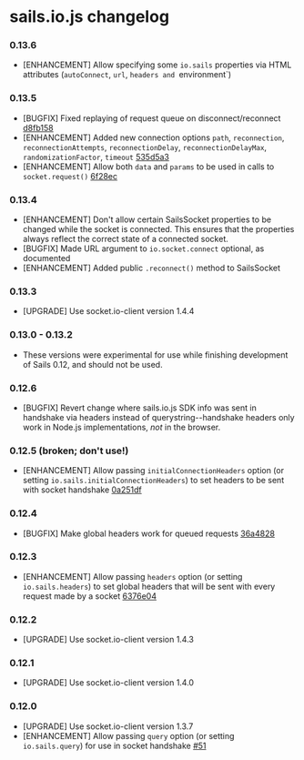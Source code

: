 # sails.io.js changelog

### 0.13.6

* [ENHANCEMENT] Allow specifying some `io.sails` properties via HTML attributes (`autoConnect`, `url`, `headers and `environment`)

### 0.13.5

* [BUGFIX] Fixed replaying of request queue on disconnect/reconnect [d8fb158](https://github.com/balderdashy/sails.io.js/commit/d8fb1585e7671922b499b5fac4a706edc5f810fa)
* [ENHANCEMENT] Added new connection options `path`, `reconnection`, `reconnectionAttempts`, `reconnectionDelay`, `reconnectionDelayMax`, `randomizationFactor`, `timeout` [535d5a3](https://github.com/balderdashy/sails.io.js/commit/535d5a36e4034489500c5f8bc6306ade868c38b6)
* [ENHANCEMENT] Allow both `data` and `params` to be used in calls to `socket.request()` [6f28ec](https://github.com/balderdashy/sails.io.js/commit/6f28ec9a456b5826f8580a2f398c2b7dc08aa5f2)

### 0.13.4

* [ENHANCEMENT] Don't allow certain SailsSocket properties to be changed while the socket is connected.  This ensures that the properties always reflect the correct state of a connected socket.
* [BUGFIX] Made URL argument to `io.socket.connect` optional, as documented
* [ENHANCEMENT] Added public `.reconnect()` method to SailsSocket

### 0.13.3

* [UPGRADE] Use socket.io-client version 1.4.4

### 0.13.0 - 0.13.2

* These versions were experimental for use while finishing development of Sails 0.12, and should not be used.

### 0.12.6

* [BUGFIX] Revert change where sails.io.js SDK info was sent in handshake via headers instead of querystring--handshake headers only work in Node.js implementations, _not_ in the browser.

### 0.12.5 (broken; don't use!)

* [ENHANCEMENT] Allow passing `initialConnectionHeaders` option (or setting `io.sails.initialConnectionHeaders`) to set headers to be sent with socket handshake [0a251df](https://github.com/balderdashy/sails.io.js/commit/0a251df66b7fa8bc4d89b25b38ce0c1ac28d62ff)

### 0.12.4

* [BUGFIX] Make global headers work for queued requests [36a4828](https://github.com/balderdashy/sails.io.js/commit/36a4828ce7117f7efcd21640587f7ca34f61d492)

### 0.12.3

* [ENHANCEMENT] Allow passing `headers` option (or setting `io.sails.headers`) to set global headers that will be sent with every request made by a socket [6376e04](https://github.com/balderdashy/sails.io.js/commit/6376e049bc987d2b6dabf591aae86af5edc2e624)

### 0.12.2

* [UPGRADE] Use socket.io-client version 1.4.3

### 0.12.1

* [UPGRADE] Use socket.io-client version 1.4.0

### 0.12.0

* [UPGRADE] Use socket.io-client version 1.3.7
* [ENHANCEMENT] Allow passing `query` option (or setting `io.sails.query`) for use in socket handshake [#51](https://github.com/balderdashy/sails.io.js/pull/51)
